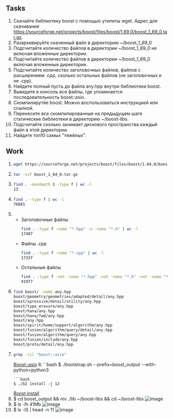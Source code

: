 ## Tasks
1. Скачайте библиотеку boost с помощью утилиты wget. Адрес для скачивания https://sourceforge.net/projects/boost/files/boost/1.69.0/boost_1_69_0.tar.gz.
2. Разархивируйте скаченный файл в директорию ~/boost_1_69_0
3. Подсчитайте количество файлов в директории ~/boost_1_69_0 не включая вложенные директории.
4. Подсчитайте количество файлов в директории ~/boost_1_69_0 включая вложенные директории.
5. Подсчитайте количество заголовочных файлов, файлов с расширением .cpp, сколько остальных файлов (не заголовочных и не .cpp).
6. Найдите полный пусть до файла any.hpp внутри библиотеки boost.
7. Выведите в консоль все файлы, где упоминается последовательность boost::asio.
8. Скомпилирутйе boost. Можно воспользоваться инструкцией или ссылкой.
9. Перенесите все скомпилированные на предыдущем шаге статические библиотеки в директорию ~/boost-libs.
10. Подсчитайте сколько занимает дискового пространства каждый файл в этой директории.
11. Найдите топ10 самых "тяжёлых".
## Work

1. ```bash
   wget https://sourceforge.net/projects/boost/files/boost/1.84.0/boost_1_84_0.tar.gz
   ```
2. ```bash
   tar -xvf boost_1_84_0.tar.gz
   ```  
3. ```bash
   find . -maxdepth 1 -type f | wc -l
   13
   ```
4. ```bash
   find . -type f | wc -l
   76801
   ```
5.
   - Заголовочные файлы
     ```bash
     find . -type f -name "*.hpp" -o -name "*.h" | wc -l
     17487
     ```
   - Файлы .cpp
     ```bash
     find . -type f -name "*.cpp" | wc -l
     17337
     ```
   - Остальные файлы
     ```bash
     find . -type f -not -name "*.hpp" -not -name "*.h" -not -name "*.cpp"  | wc -l
     41977
     ```
6. ```bash
   find boost/ -name any.hpp
   boost/geometry/geometries/adapted/detail/any.hpp
   boost/xpressive/detail/utility/any.hpp
   boost/type_erasure/any.hpp
   boost/hana/any.hpp
   boost/hana/fwd/any.hpp
   boost/any.hpp
   boost/spirit/home/support/algorithm/any.hpp
   boost/fusion/algorithm/query/detail/any.hpp
   boost/fusion/algorithm/query/any.hpp
   boost/fusion/include/any.hpp
   boost/proto/detail/any.hpp
   ```
7. ```bash
   grep -ril "boost::asio"
   ```
   [Boost::asio](https://github.com/Yukkitsune/lab01/blob/master/task_7.txt)
8.```bash
   $ ./bootstrap.sh --prefix=boost_output --with-python=python3
   ```
   ```bash
   $ ./b2 install -j 12
   ```
   [Boost install](https://raw.githubusercontent.com/Yukkitsune/lab01/master/task_8.txt)
9. $ cd boost_output &&  mv ./lib ~/boost-libs && cd ~/boost-libs
   ![image](https://github.com/Yukkitsune/lab01/assets/29312710/46aaa008-0980-4d7c-9c94-7e23bab8d8f8)
10. $ ls -lh  41Mb
    ![image](https://github.com/Yukkitsune/lab01/assets/29312710/17103682-32fc-4f4e-9af6-636aed1e4804)
11. $ ls -lS | head -n 11
    ![image](https://github.com/Yukkitsune/lab01/assets/29312710/d4aa4d7a-6a5c-4edc-9f76-d66870cabed1)

    
     

   

   

